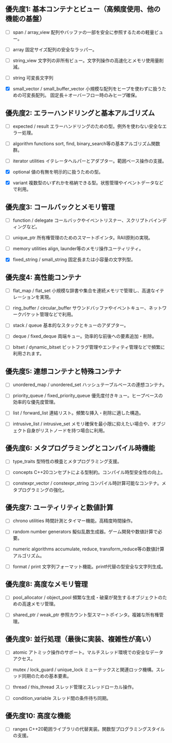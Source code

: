 ﻿## 優先度1: 基本コンテナとビュー（高頻度使用、他の機能の基盤）

- [ ] span / array_view
  配列やバッファの一部を安全に参照するための軽量ビュー。

- [ ] array
  固定サイズ配列の安全なラッパー。

- [ ] string_view
  文字列の非所有ビュー。文字列操作の高速化とメモリ使用量削減。

- [ ] string
  可変長文字列

- [x] small_vector / small_buffer_vector
  小規模な配列をヒープを使わずに扱うための可変長配列。
  固定長＋オーバーフロー時のみヒープ確保。

## 優先度2: エラーハンドリングと基本アルゴリズム

- [ ] expected / result
  エラーハンドリングのための型。例外を使わない安全なエラー処理。

- [ ] algorithm functions
  sort, find, binary_search等の基本アルゴリズム関数群。

- [ ] iterator utilities
  イテレータヘルパーとアダプター。範囲ベース操作の支援。

- [x] optional
  値の有無を明示的に扱うための型。

- [x] variant
  複数型のいずれかを格納できる型。状態管理やイベントデータなどで利用。

## 優先度3: コールバックとメモリ管理

- [ ] function / delegate
  コールバックやイベントリスナー、スクリプトバインディングなど。

- [ ] unique_ptr
  所有権管理のためのスマートポインタ。RAII原則の実現。

- [ ] memory utilities
  align, launder等のメモリ操作ユーティリティ。

- [x] fixed_string / small_string
  固定長または小容量の文字列型。

## 優先度4: 高性能コンテナ

- [ ] flat_map / flat_set
  小規模な辞書や集合を連続メモリで管理し、高速なイテレーションを実現。

- [ ] ring_buffer / circular_buffer
  サウンドバッファやイベントキュー、ネットワークパケット管理などで利用。

- [ ] stack / queue
  基本的なスタックとキューのアダプター。

- [ ] deque / fixed_deque
  両端キュー。効率的な前後への要素追加・削除。

- [ ] bitset / dynamic_bitset
  ビットフラグ管理やエンティティ管理などで頻繁に利用されます。

## 優先度5: 連想コンテナと特殊コンテナ

- [ ] unordered_map / unordered_set
  ハッシュテーブルベースの連想コンテナ。

- [ ] priority_queue / fixed_priority_queue
  優先度付きキュー。ヒープベースの効率的な優先度管理。

- [ ] list / forward_list
  連結リスト。頻繁な挿入・削除に適した構造。

- [ ] intrusive_list / intrusive_set
  メモリ確保を最小限に抑えたい場合や、オブジェクト自身がリストノードを持つ場合に利用。

## 優先度6: メタプログラミングとコンパイル時機能

- [ ] type_traits
  型特性の検査とメタプログラミング支援。

- [ ] concepts
  C++20コンセプトによる型制約。コンパイル時型安全性の向上。

- [ ] constexpr_vector / constexpr_string
  コンパイル時計算可能なコンテナ。メタプログラミングの強化。

## 優先度7: ユーティリティと数値計算

- [ ] chrono utilities
  時間計測とタイマー機能。高精度時間操作。

- [ ] random number generators
  擬似乱数生成器。ゲーム開発や数値計算で必要。

- [ ] numeric algorithms
  accumulate, reduce, transform_reduce等の数値計算アルゴリズム。

- [ ] format / print
  文字列フォーマット機能。printf代替の型安全な文字列生成。

## 優先度8: 高度なメモリ管理

- [ ] pool_allocator / object_pool
  頻繁な生成・破棄が発生するオブジェクトのための高速メモリ管理。

- [ ] shared_ptr / weak_ptr
  参照カウント型スマートポインタ。複雑な所有権管理。

## 優先度9: 並行処理（最後に実装、複雑性が高い）

- [ ] atomic
  アトミック操作のサポート。マルチスレッド環境での安全なデータアクセス。

- [ ] mutex / lock_guard / unique_lock
  ミューテックスと関連ロック機構。スレッド同期のための基本要素。

- [ ] thread / this_thread
  スレッド管理とスレッドローカル操作。

- [ ] condition_variable
  スレッド間の条件待ち同期。

## 優先度10: 高度な機能

- [ ] ranges
  C++20範囲ライブラリの代替実装。関数型プログラミングスタイルの支援。
